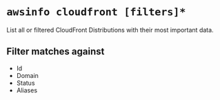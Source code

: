 # `awsinfo cloudfront [filters]*`

List all or filtered CloudFront Distributions with their most important data.

## Filter matches against

* Id
* Domain
* Status
* Aliases
